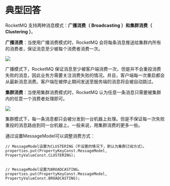 # 典型回答


RocketMQ 支持两种消息模式：**广播消费（ Broadcasting ）**和**集群消费（ Clustering ）**。



**广播消费**：当使用广播消费模式时，RocketMQ 会将每条消息推送给集群内所有的消费者，保证消息至少被每个消费者消费一次。



![](https://cdn.nlark.com/yuque/0/2023/png/5378072/1693629100005-d004fc86-c2da-4100-8a47-218cbec2b8be.png)



广播模式下，RocketMQ 保证消息至少被客户端消费一次，但是并不会重投消费失败的消息，因此业务方需要关注消费失败的情况。并且，客户端每一次重启都会从最新消息消费。客户端在被停止期间发送至服务端的消息将会被自动跳过。



**集群消费**：当使用集群消费模式时，RocketMQ 认为任意一条消息只需要被集群内的任意一个消费者处理即可。



![](https://cdn.nlark.com/yuque/0/2023/png/5378072/1693629162403-f7934694-18bb-41e4-9871-26b95c76b8d6.png)



集群模式下，每一条消息都只会被分发到一台机器上处理。但是不保证每一次失败重投的消息路由到同一台机器上。一般来说，用集群消费的更多一些。



通过设置MessageModel可以调整消费方式：



```plain
// MessageModel设置为CLUSTERING（不设置的情况下，默认为集群订阅方式）。
properties.put(PropertyKeyConst.MessageModel, PropertyValueConst.CLUSTERING);


// MessageModel设置为BROADCASTING。
properties.put(PropertyKeyConst.MessageModel, PropertyValueConst.BROADCASTING); 
```

